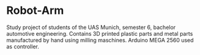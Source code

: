 # Robot-Arm
Study project of students of the UAS Munich, semester 6, bachelor automotive engineering.
Contains 3D printed plastic parts and metal parts manufactured by hand using milling maschines. Arduino MEGA 2560 used as controller.
